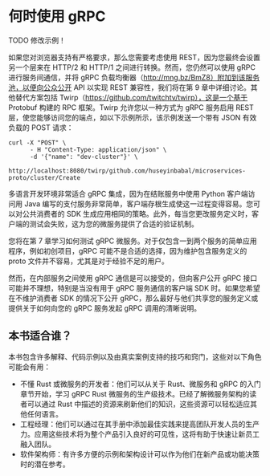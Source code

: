 # 何时使用 gRPC

TODO 修改示例！

如果您对浏览器支持有严格要求，那么您需要考虑使用 REST，因为您最终会设置另一个层来在 HTTP/2 和 HTTP/1 之间进行转换。然而，您仍然可以使用 gRPC 进行服务间通信，并将 gRPC 负载均衡器（http://mng.bz/BmZ8）附加到该服务池，以便向公众公开 API 以实现 REST 兼容性，我们将在第 9 章中详细讨论。其他替代方案包括 Twirp（https://github.com/twitchtv/twirp），这是一个基于 Protobuf 构建的 RPC 框架。Twirp 允许您以一种方式为 gRPC 服务启用 REST 层，使您能够访问您的端点，如以下示例所示，该示例发送一个带有 JSON 有效负载的 POST 请求：

```
curl -X "POST" \
      - H "Content-Type: application/json" \
      -d '{"name": "dev-cluster"}' \
      http://localhost:8080/twirp/github.com/huseyinbabal/microservices-proto/cluster/Create
```

多语言开发环境非常适合 gRPC 集成，因为在结账服务中使用 Python 客户端访问用 Java 编写的支付服务非常简单，客户端存根生成使这一过程变得容易。您可以对公共消费者的 SDK 生成应用相同的策略。此外，每当您更改服务定义时，客户端的测试会失败，这为您的微服务提供了合适的验证机制。

您将在第 7 章学习如何测试 gRPC 微服务。对于仅包含一到两个服务的简单应用程序，例如初创项目，gRPC 可能不是合适的选择，因为维护包含服务定义的 proto 文件并不容易，尤其是对于经验不足的用户。

然而，在内部服务之间使用 gRPC 通信是可以接受的，但向客户公开 gRPC 接口可能并不理想，特别是当没有用于 gRPC 服务通信的客户端 SDK 时。如果您希望在不维护消费者 SDK 的情况下公开 gRPC，那么最好与他们共享您的服务定义或提供关于如何向您的 gRPC 服务发起 gRPC 调用的清晰说明。

## 本书适合谁？

本书包含许多解释、代码示例以及由真实案例支持的技巧和窍门，这些对以下角色可能会有用：

- 不懂 Rust 或微服务的开发者：他们可以从关于 Rust、微服务和 gRPC 的入门章节开始，学习 gRPC Rust 微服务的生产级技术。已经了解微服务架构的读者可以通过 Rust 中描述的资源来刷新他们的知识，这些资源可以轻松适应其他任何语言。
- 工程经理：他们可以通过在其手册中添加最佳实践来提高团队开发人员的生产力。应用这些技术将为整个产品引入良好的可见性，这将有助于快速让新员工融入团队。
- 软件架构师：有许多方便的示例和架构设计可以作为他们在新产品或功能决策时的潜在参考。

